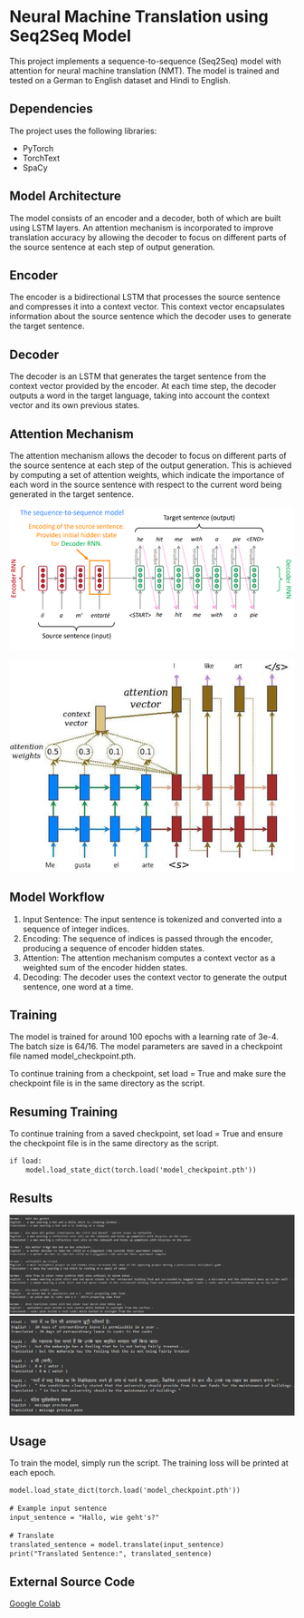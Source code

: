 # Neural Machine Translation using Seq2Seq Model

This project implements a sequence-to-sequence (Seq2Seq) model with attention for neural machine translation (NMT). The model is trained and tested on a German to English dataset and Hindi to English.

## Dependencies

The project uses the following libraries:
- PyTorch
- TorchText
- SpaCy

## Model Architecture

The model consists of an encoder and a decoder, both of which are built using LSTM layers. An attention mechanism is incorporated to improve translation accuracy by allowing the decoder to focus on different parts of the source sentence at each step of output generation.

## Encoder

The encoder is a bidirectional LSTM that processes the source sentence and compresses it into a context vector. This context vector encapsulates information about the source sentence which the decoder uses to generate the target sentence.

## Decoder

The decoder is an LSTM that generates the target sentence from the context vector provided by the encoder. At each time step, the decoder outputs a word in the target language, taking into account the context vector and its own previous states.

## Attention Mechanism

The attention mechanism allows the decoder to focus on different parts of the source sentence at each step of the output generation. This is achieved by computing a set of attention weights, which indicate the importance of each word in the source sentence with respect to the current word being generated in the target sentence.

![Seq2Seq](./images/seq2seq.png "without attention")

![Attention Mechanism](./images/attention.jpg "with attention")



## Model Workflow

1. Input Sentence: The input sentence is tokenized and converted into a sequence of integer indices.
2. Encoding: The sequence of indices is passed through the encoder, producing a sequence of encoder hidden states.
3. Attention: The attention mechanism computes a context vector as a weighted sum of the encoder hidden states.
4. Decoding: The decoder uses the context vector to generate the output sentence, one word at a time.

## Training

The model is trained for around 100 epochs with a learning rate of 3e-4. The batch size is 64/16. The model parameters are saved in a checkpoint file named model_checkpoint.pth.

To continue training from a checkpoint, set load = True and make sure the checkpoint file is in the same directory as the script.

## Resuming Training

To continue training from a saved checkpoint, set load = True and ensure the checkpoint file is in the same directory as the script.

```load = True
if load:
    model.load_state_dict(torch.load('model_checkpoint.pth'))
```
## Results

![GermantoEnglish](./images/result1.png "German to English")
![HinditoEnlish](/images/result2.png "Hindi to English")

## Usage

To train the model, simply run the script. The training loss will be printed at each epoch.

```# Load the trained model
model.load_state_dict(torch.load('model_checkpoint.pth'))

# Example input sentence
input_sentence = "Hallo, wie geht's?"

# Translate
translated_sentence = model.translate(input_sentence)
print("Translated Sentence:", translated_sentence)
```
## External Source Code

[Google Colab](https://colab.research.google.com/drive/1_3O8zUt97ktmifM8UlTWGK1UPKlrWZbV?usp=sharing)